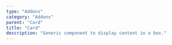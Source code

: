 ```yaml
---
type: "Addons"
category: "Addons"
parent: "Card"
title: "Card"
description: "Generic component to display content in a box."
---
```

